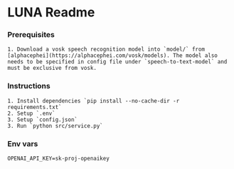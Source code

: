 # LUNA Readme

### Prerequisites
    1. Download a vosk speech recognition model into `model/` from [alphacephei](https://alphacephei.com/vosk/models). The model also needs to be specified in config file under `speech-to-text-model` and must be exclusive from vosk.

### Instructions 
    1. Install dependencies `pip install --no-cache-dir -r requirements.txt`
    2. Setup `.env`
    3. Setup `config.json`
    3. Run `python src/service.py`

### Env vars
```
OPENAI_API_KEY=sk-proj-openaikey
```